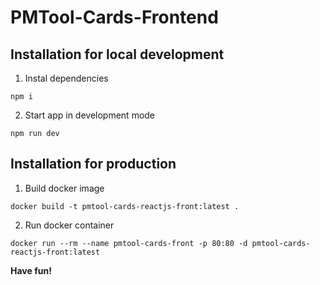 # PMTool-Cards-Frontend

## Installation for local development

1. Instal dependencies

```
npm i
```

2. Start app in development mode

```
npm run dev
```

## Installation for production

1. Build docker image

```
docker build -t pmtool-cards-reactjs-front:latest .
```

2. Run docker container

```
docker run --rm --name pmtool-cards-front -p 80:80 -d pmtool-cards-reactjs-front:latest
```

**Have fun!**
